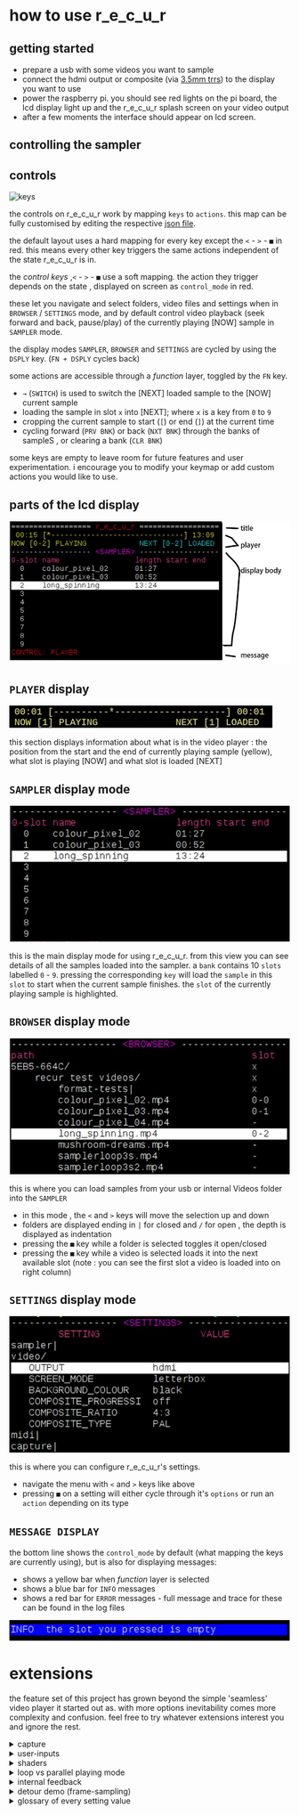 # how to use r_e_c_u_r

## getting started

- prepare a usb with some videos you want to sample
- connect the hdmi output or composite (via [3.5mm trrs]) to the display you want to use
- power the raspberry pi. you should see red lights on the pi board, the lcd display light up and the r_e_c_u_r splash screen on your video output
- after a few moments the interface should appear on lcd screen.


## controlling the sampler

## controls

![keys][keys]

the controls on r_e_c_u_r work by mapping `keys` to `actions`. this map can be fully customised by editing the respective [json file].

the default layout uses a hard mapping for every key except the `<` - `>` - `■` in red. this means every other key triggers the same actions independent of the state r_e_c_u_r is in.

the _control keys_ ,`<` - `>` - `■` use a soft mapping. the action they trigger depends on the state , displayed on screen as `control_mode` in red.

these let you navigate and select folders, video files and settings when in `BROWSER` / `SETTINGS` mode, and by default control video playback (seek forward and back, pause/play) of the currently playing [NOW] sample in `SAMPLER` mode.

the display modes `SAMPLER`, `BROWSER` and `SETTINGS` are cycled by using the `DSPLY` key. (`FN + DSPLY` cycles back)

some actions are accessible through a _function_ layer, toggled by the `FN` key.

- `→` (`SWITCH`) is used to switch the [NEXT] loaded sample to the [NOW] current sample
- loading the sample in slot `x` into [NEXT]; where `x` is a key from `0` to `9`
- cropping the current sample to start  (`[`) or end (`]`) at the current time
- cycling forward (`PRV BNK`) or back (`NXT BNK`) through the banks of sampleS , or clearing a bank (`CLR BNK`)

some keys are empty to leave room for future features and user experimentation. i encourage you to modify your keymap or add custom actions you would like to use.

## parts of the lcd display

![display_image][display_image]

## `PLAYER` display

![player_example][player_example]

this section displays information about what is in the video player : the position from the start and the end of currently playing sample (yellow), what slot is playing [NOW] and what slot is loaded [NEXT] 

## `SAMPLER` display mode

![sampler_example][sampler_example]

this is the main display mode for using r_e_c_u_r. from this view you can see details of all the samples loaded into the sampler. a `bank` contains 10 `slots` labelled `0` - `9`. pressing the corresponding `key` will load the `sample` in this `slot` to start when the current sample finishes. the `slot` of the currently playing sample is highlighted.

## `BROWSER` display mode

![browser_example][browser_example]

this is where you can load samples from your usb or internal Videos folder into the `SAMPLER`

- in this mode ,  the `<` and `>` keys will move the selection up and down
- folders are displayed ending in `|` for closed and `/` for open , the depth is displayed as indentation
- pressing the `■` key while a folder is selected toggles it open/closed
- pressing the `■` key while a video is selected loads it into the next available slot (note : you can see the first slot a video is loaded into on right column)

## `SETTINGS` display mode

![settings_example][settings_example]

this is where you can configure r_e_c_u_r's settings.

- navigate the menu with `<` and `>` keys like above
- pressing `■` on a setting will either cycle through it's `options` or run an `action` depending on its type

## `MESSAGE DISPLAY`

the bottom line shows the `control_mode` by default (what mapping the keys are currently using), but is also for displaying messages:

- shows a yellow bar when _function_ layer is selected
- shows a blue bar for `INFO` messages
- shows a red bar for `ERROR` messages - full message and trace for these can be found in the log files

![message_example][message_example]

# extensions

the feature set of this project has grown beyond the simple 'seamless' video player it started out as. with more options inevitability comes more complexity and confusion. feel free to try whatever extensions interest you and ignore the rest.

<details>
<summary> capture </summary>  

## capture

live video-input is possible for _previewing_ and _recording_. this can be enabled in the `SETTINGS` display mode. you need to ensure the capture type is set correctly : choose from `piCamera`, `piCaptureSd1` or `usb`. 

- `piCamera` reads from raspberry pi's CSI input. it is a performant, reliable and cheap (see build docs) way to get video input into recur - note: limited to camera / rescanning
- `piCaptureSd1` is currently the best solution for a general composite-video input to raspi. it is low latency with reasonable quality, and also handles s-video / component inputs (watch this space for possible other options to be supported)
- `usb` ; with this setting the recur attempts to read video from an attached usb source. integration, quality and performance is less predictable but i have tried it using these [cheap ezycap] dongles with some (lofi) success.


<img src="operating_examples/capture_example.jpg" width="700">

with `capture` enabled in the settings you can toggle _preview_ by pressing the `⦿` key. the capture input will take priority over any video-samples playing.
pressing `FN + ⦿` will toggle sample recording. this can be enabled with or without `preview` on. the state of capture is displayed on the `PLAYER` display between the NOW and NEXT.
after a `recording` is stopped the displayed state will be `saving..` while the raw video-footage is converted. after this the sample can be loaded from `video/internal_recordings/<date>-<count>.mp4` in _browser_. recur will automatically map new recordings to your current bank if there is space

NOTE: for users of _piCaptureSd1_: please ensure you have the composite video source active and plugged in to the HAT __before__ powering on recur. there seems to occasionally be issues with recognizing the hardware otherwise and a reboot is required.
</details>

<details>
<summary>user-inputs</summary>
  
## user-inputs

the _usb-numpad_ is a convenient way to manually trigger __discrete actions__ within recur (any usb-keyboards can also be used). this is fine for basic sample loading and switching however more advance features benefit from __continuous control__ of parameters.
this is where alternative user-input options are useful.
(another use is to sequence recur using external gear)

<img src="operating_examples/midi_example.jpg" width="700">

### usb-midi

this is by far the easiest way to control recur externally / with continuous control. plug a controller into one of recurs existing usb-sockets and set _midi_ to __usb__ in the `SETTINGS` display mode. you should see a message with the name of your device pop up. the [midi-map] can be configured in the same way as key-mappings.

### i_n_c_u_r pcb

for anyone interested in a diy 'standalone' solution i designed a pcb that allows continuous control via `analog input` (four knobs and four 0-5v cv inputs) + `serial-midi`. see the [build guide] for more info. they can also be enabled in the `SETTINGS` 
</details>

<details>
<summary>shaders</summary>
  
## shaders

fragment shaders are small text-files of glsl-code that can tell your graphics card what to show. these can be used to create your own colours, shapes and patterns on the screen. for an introduction to writing shaders i recommend Patricio Gonzalez Vivo's [The Book of Shaders].

 recur can `load` a shader in a similar way to loading a sample, allowing you to trigger them and update their `parameters` in real time.

<img src="operating_examples/shader_example.jpg" width="700">

ensure that `shaders` is enabled in the settings and then use `DSPLY` to cycle to the `SHADER` display mode.
here you can navigate folders and files using `<` `>` and `■` same as `BROWSER/SETTINGS`. selecting a shader (`■`) will `load` it, and pressing `FN + 6` will toggle it on and off.

the top line of SHADER_DISPLAY shows you the state (`stopped` and `running`), name and parameters (x_0, x_1 etc) of the current shader. beneath this is the file-menu you can use to select this current shader.

- `0-input`: these shaders use no input, everything you see is _generated_ by the code and graphics card
- `1-input`: shaders can also _process_ video. when active your current output will be passed through this shader (either from a `video sample` or `capture preview`) this is similar to the _effects_ section on a v4 mixer except now you can create, customize and share them too !
- `2-input`: allows you to perform fades, wipes and keys between two video-input sources - eg between `capture preview` and a `video sample` or even two `video samples` (see notes below on how to set this up)

the shader `parameters` are best controlled by _continuous inputs_ ( see user-inputs above) however can also be set by the numpad (somewhat clumsily):
- pressing `■` on a shader will `load` it; pressing `■` on the _loaded_ shader enters `SHADER_PARAM` control mode (written in red at bottom)
- from here you can cycle through the params with `[` and `]`
- `<` and `>` will change the amount of the currnet param. (`FN + <` and `FN + >` will change the delta)
- pressing `■` will exit `SHADER_PARAM` control mode back to `NAV_SHADER`

## shader bank

you can enable `SHADER_BANK` in the _shader_ settings. this is a new display mode similar to `SAMPLER`. 

- shaders are mapped to the bank from the `SHADERS` display by pressing `FN + ■` on the desired shader
- now from within the `SHADER_BANK` shaders can be selected by `x`, pressing the number key of the slot the shader is in.
- similar to before params can be set with `<`, `>` and selected with `[`,`]`.
- from this view `■` also toggles this shader on and off - on is displayed as a highlighted line on the selected shader.
- similar to in the `SAMPLER` view, you can use `FN + 0` and `FN + 1` to change banks, and `FN + 2` to clear the current bank. there is max of 3 banks available.

### shader layers

however in this case each bank is on a different _layer_ and can be switched off and on independently. this means you can chain shaders together using different layers. for example a 0-input shader on the first layer can be processed by two 1-input shaders on the next layers. a 2-input shader always takes input from the 2 previous sources, so you could mix between two 0-input shaders by putting them on layer_0 and layer_1 and then using mix shader on layer_2 

if you have a midi controller with atleast 12 cc inputs then the params of each layer can be controlled at once. the setting `FIX_PARAM_OFFSET_LAYER` will ensure the mapping is the same regardless of which layer you are in.

</details>

<details>
<summary>loop vs parallel playing mode</summary>
  
## loop vs parallel playing mode

recur was created to try loop videos seamlessly. it does this by using two video-players and preloading the `NEXT` player while the `NOW` is playing. this is most useful for short samples where a few frames every loop is very noticeable. however there are some situations where this is not so important: for example when working with long samples, or when a 1080p video loaded twice maxes out the pi's memory. if you do not require the seamless _switch_ there is now a new option `LOOP_TYPE` to choose between; _seamless_  and _parallel_ .

- `seamless` is the default behavior described above
- `parallel` : in this mode when the current player finishes it takes a moment to load the next sample itself. there is no `SWITCH` action and pressing a `SLOT` key will start loading the corresponding sample into this player immediately.

<img src="operating_examples/parallel_example.jpg" width="700">

introducing __parallel__ mode also allows the possibility of having two different samples playing at the same time (using roughly the same amount of memory as one in _loop_ mode). to access the second (`NEXT`) player press `FN + ->` (player switch). you can tell which player is selected by the colour of the player bar - yellow for now, cyan for next. with _next_ player selected you can load, seek, toggle_pause the same as normal. pressing the `->` key now will 'switch' which player is displaying. (`FN + ■` can manually toggle_show for the current player)

other forms of _mixing_ between the two players can be done using the `2-input` shaders mentioned above.
</details>

<details>
<summary>internal feedback </summary>

## internal feedback

r_e_c_u_r with its live processing and fx shaders already is a powerful tool for creating external feedback. now there is also an explicit toggle for _internal feedback_ :

- press `FN + 8` to toggle __FDBCK__ - this is visible on the bottom right of the display
- feedback works best when combined with shaders, in particular a 2-input shader to mix between feedback and a source video - or capture. 1-input shaders that make fine changes to the colour or displacement of the image also work well

## strobe  

another effect that works well with feedback is _strobe_ , this restricts how often the frame updates. by default it is mapped to cc-12 on midi but can also be set in the shaders settings

</details>

<details>
<summary>detour demo (frame-sampling) </summary>
  
## detour demo

d_e_t_o_u_r is a frame-sampler created to address some limitations of sampling with video-files (eg very short loops, instant switching, varying speed and direction). although conceived as a standalone instrument i also wanted (brave) recur users to be able to test it. this is a rough integration with basic (and confusing) ui and some crashes (a `RESET_OPENFRAMEWORKS` should recover these) use at your own risk !

to use detour_demo you must have continuous controls (either midi or i_n_c_u_r pcb). after enabling it in the settings you can cycle to __FRAME_SAMPLER__ with `DSPLY` key. information about the state of the program is displayed here.

a __detour__ is an array of frames which, when played back together, simulates video (imagine pictures in a flip-book). 
the __mix-shader__ combines _sampler-input_ (output from recur : can be a video sample playing or capture preview) with the _current frame_ from __detour__.

![detour_block][detour_block]

from the __FRAME_SAMPLER__ display:
- pressing `FN + 7` will toggle __FRAME_SAMPLER__ mode on and off
- pressing `■` will _toggle_play_ on the current_detour
- pressing `->` will _toggle_record_ ; this adds the output of _mix-shader_ into the current_detour
- pressing `FN + ->` will _toggle_record_loop_ ; this switches record between increasing the size of current_detour _or_ overwriting an existing frame in it
- pressing `0, 1, 2, 3` will switch between different detours. for this demo the total number of frames can not exceed 500
- you can select the _mix-shader_ type with `[` and `]` (it reads from recurs `2-input` folder)
- `a1` (analog input 1) will mix between the _sampler-input_ and the _current_detour_ (`FN + [` and `FN + ]` are shortcuts for mix=0 and mix=1)
- `a2` will set the _velocity_ of the detour if playing or _position_ if paused
- `a3` will set the _start_ frame of current detour
- `a4` will set the _end_ frame of current detour

<img src="operating_examples/detour_example.jpg" width="700">

this program uses the _mix_shader_ to select the input. there is also the option to use a `1-input` shader in this chain  - either `before` the mix (only on _sampler-input_) or `after` (nice for feedbacky effects). this shader can be selected and toggled in the usual `SHADER` display.
</details>

<details>
<summary>glossary of every setting value </summary>

## video

 - __OUTPUT__ : sets the video output between `hdmi` and `composite` - it is best to siginal hdmi by booting with it plugged in, or composite with it not. this may be removed in future as it seems to cause crashes/ corruption somehow
 - __SCREEN_MODE__ : __only works for VIDEOPLAYER_BACKEND=omxplayer__ : changes how the player fits video to screen - see omxplayer docs
- __BACKGROUND_COLOUR__ : __only works for VIDEOPLAYER_BACKEND=omxplayer__ : the colour around a video in SCREEN_MODE=letterboxd for example
- __VIDEOPLAYER_BACKEND__ : sets _how_ recur decides to play video files. v1 only used `omxplayer` and some settings only work in this mode. v2 uses openframeworks. `ofxomxplayer` is recommended over `ofvideoplayer`
- __HDMI_MODE__ : this sets the raspberry pi hdmi out - see tvservice - on some 1080 hdmi displays the pi dropped out and setting down the resolution `CEA 4 HDMI` was a fix, but this may be removed in future as it seems to cause crashes/ corruption somehow
- __COMPOSITE_PROGRESSIVE__ : sets progressive flag to tvservice / config.txt. this may be removed in future as it seems to cause crashes/ corruption somehow
- __COMPOSITE_RATIO__ : sets composite ratio to tvservice / config.txt. this may be removed in future as it seems to cause crashes/ corruption somehow.
- __COMPOSITE_TYPE__ : sets composite type `PAL` or `NTSC` to tvservice / config.txt. this may be removed in future as it seems to cause crashes/ corruption somehow. if you find it doesnt work try setting the config.txt yourself.

## sampler

- __LOAD_NEXT__ : when in `seamless` playback mode this decides what slot is loaded into the `next` player
- __RAND_START_MODE__ : loads the player to a random starting point
- __FIXED_LENGTH_MODE__ : loads the player with a end point a fixed lenth from the start
- __ACTION_GATED__ : when on the `square` key will trigger on a _press_ and _release_ - use this to only play a video while holding down the key etc
- __RESET_PLAYERS__ : stops and unloadsboth video players. useful for running only one player in `parallel` playback mode, or if you want to free some memory shaders / some live camera work
- __LOOP_TYPE__ : see the entry in docs above - in short `seamless` will use two players to ensure there is no gap between samples. `parallel` has a small freeze at end of each sample but allows you to use both players in parallel
- __FIXED_LENGTH__ : sets the length the sample will play for in `FIXED_LENGTH_MODE` by tempo tapping - i never found this as usual as i imagined, maybe it needs some work...
- __FIXED_LENGTH_MULTIPLY__ : multiplies the __FIXED_LENGTH__ above by this value. i thought it would help sync video to music but i dunno now ...
- __FUNC_GATED__ : when on the `FN` key will trigger on a _press_ and _release_ - this is the default. switch off if you prefer to press to turn fn on and press again to turn off
- __ON_ACTION__ : what should happen when you press the `square` key ? default is play/pause, but maybe you would rather just show/hide the sample ? or both ?
- __ON_FINISH__ : what should happen when the current sample finishes ? default is to `SWITCH` to the next player but maybe you want 'one-shots' where the next sample needs to be triggered manually ? 
- __ON_LOAD__ : what should the opacity of a sample start as when loaded ? default is `shown` but maybe you want to trigger this manually ?
- __ON_START__ : how should a sample be set when it starts ? default is `playing` and `shown` but ... you get the idea!

## user_input

- __MIDI_INPUT__ : `serial` is for din-midi via the rpi serial gpio pin. `usb` is for midi over usb.
- __MIDI_STATUS__ : will give info on whether usb midi is connected. it will always be connected for serial as there is no way to tell here
- __CYCLE_MIDI_PORT__ : in the rare case where the usb-midi device creates multiple ports but only receiving data on one of them. if you are trying to use a usb-midi device that is connecting but not working it is worth trying CYCLE_MIDI_PORT a few times and see if that helps ..
    
## capture


- __DEVICE__ : enables capture and tries to connect with input
- __TYPE__ : `PiCamera` and `piCaptureSd1` both use the raspi csi port but need different settings to be displayed correctly. `usb` tries to read input from usb -  i guess it depends on the device and drivers etc - i will find more info about this in future
- __PICAPTURE_INPUT__ : if using `piCaptureSd1` you can switch between inputs in the software
- __FRAMERATE__ __only works for VIDEOPLAYER_BACKEND=omxplayer__ VIDEOPLAYER_BACKEND=omxplayer uses _piCamera_ whereas v2 uses openframeworks - i havent got ported all features onto of yet. i thought setting the framerate would help with rescanning crt displays. havnt really tried it yet...
- __IMAGE_EFFECT__ : __only works for VIDEOPLAYER_BACKEND=omxplayer__ - just some fun - i think it is possible to reimplement in openframeworks...
- __RESOLUTION__ : __only works for VIDEOPLAYER_BACKEND=omxplayer__ 
- __SHUTTER__ __only works for VIDEOPLAYER_BACKEND=omxplayer__  i thought setting the shutter would help with rescanning crt displays. havnt really tried it yet...

## shader

- __USE_SHADER__ : show SHADER tab display_mode. dunno why you might want t disable it ??
- __SHADER_PARAM__ : sets the delta when changing shader param with numpad - `FN + <` `FN + >` are shortcuts for also setting these
  
## detour

- __TRY_DEMO__ : shows the FRAMES tab in display_mode. if you are not using it you might want it off ?
- __SHADER_POSITION__ : this determines _how_ the __effect_shader__ you can choose in SHADER tab interacts with the _detour_ program - `input` is how you might expect - processing the source _before_ it is passed to input of detour. `output` instead processes the result of __mix_shader__ inside the detour loop - this can create some wild feedback effects - see detour block diagram above

## system

- __UPDATE_CODE__ : tries to do a `git pull` on all the repos involved - if c++ code changes it will try to compile it. this probably isnt working so well - it wont work if any files are changed - it is quite hard to test !
- __CLEAR_MESSAGE_BAR__ : sometimes messages get stuck - a bug i guess - this removes them
- __DEV_MODE_RESET__ : this resets the pi with the display and a video window on the main hdmi output. useful for developing since the lcd is too small. also if you want to use the pi for other things ...
- __RESTART_PROGRAM__ : closes recur and opens it again. useful if something broke and fast to try before a full power reset
- __QUIT__ : stops the recur program and its dependencies
- __SHUTDOWN_PI__ : for peace of mind - saving you from yanking the power cable. `FN + 9` is shortcut - will ask to confirm shutdown
- __RESTART_OPENFRAMEWORKS__ : sometimes openframeworks just crashes - especially with detour - this will quickly start it again

</details>

[json file]: https://github.com/langolierz/r_e_c_u_r/json_objects/keypad_action_mapping.json
[midi-map]: https://github.com/langolierz/r_e_c_u_r/json_objects/midi_action_mapping.json
[build guide]: i_n_c_u_r_pcb
[3.5mm trrs]: https://www.adafruit.com/product/2881
[display_image]: images/display_parts.jpg
[player_example]: images/player_example.jpg
[browser_example]: images/browser_example.jpg
[sampler_example]: images/sampler_example.jpg
[settings_example]: images/settings_example.jpg
[keys]: https://github.com/langolierz/r_e_c_u_r/blob/master/enclosure/vectorfront_keys.png
[message_example]: images/message_example.jpg
[capture_example]: images/capture_example.jpg
[midi_example]: images/midi_example.jpg
[parallel_example]: images/parallel_example.jpg
[detour_example]: images/detour_example.jpg
[cheap ezycap]: https://www.aliexpress.com/item/32885712014.html
[The Book of Shaders]: https://thebookofshaders.com/
[detour_block]: images/DETOUR-block.png
